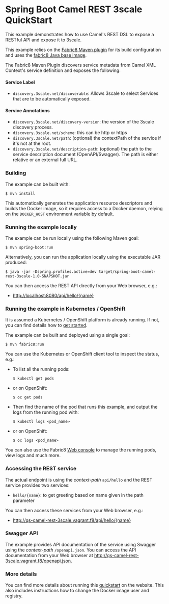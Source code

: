 # Spring Boot Camel REST 3scale QuickStart

This example demonstrates how to use Camel's REST DSL to expose a RESTful API and expose it to 3scale.

This example relies on the [Fabric8 Maven plugin](https://maven.fabric8.io) for its build configuration
and uses the [fabric8 Java base image](https://github.com/fabric8io/base-images#java-base-images).

The Fabric8 Maven Plugin discovers service metadata from Camel XML Context's service definition and exposes the following:
#### Service Label
* `discovery.3scale.net/discoverable`: Allows 3scale to select Services that are to be automatically exposed.

#### Service Annotations
* `discovery.3scale.net/discovery-version`: the version of the 3scale discovery process.
* `discovery.3scale.net/scheme`: this can be http or https
* `discovery.3scale.net/path`: (optional) the contextPath of the service if it's not at the root.
* `discovery.3scale.net/description-path`: (optional) the path to the service description document (OpenAPI/Swagger). The path is either relative or an external full URL.

### Building

The example can be built with:

    $ mvn install

This automatically generates the application resource descriptors and builds the Docker image, so it requires access to a Docker daemon, relying on the `DOCKER_HOST` environment variable by default.

### Running the example locally

The example can be run locally using the following Maven goal:

    $ mvn spring-boot:run

Alternatively, you can run the application locally using the executable JAR produced:

    $ java -jar -Dspring.profiles.active=dev target/spring-boot-camel-rest-3scale-1.0-SNAPSHOT.jar

You can then access the REST API directly from your Web browser, e.g.:

- <http://localhost:8080/api/hello/{name}>

### Running the example in Kubernetes / OpenShift

It is assumed a Kubernetes / OpenShift platform is already running. If not, you can find details how to [get started](http://fabric8.io/guide/getStarted/index.html).

The example can be built and deployed using a single goal:

    $ mvn fabric8:run

You can use the Kubernetes or OpenShift client tool to inspect the status, e.g.:

- To list all the running pods:
    ```
    $ kubectl get pods
    ```

- or on OpenShift:
    ```
    $ oc get pods
    ```

- Then find the name of the pod that runs this example, and output the logs from the running pod with:
    ```
    $ kubectl logs <pod_name>
    ```

- or on OpenShift:
    ```
    $ oc logs <pod_name>
    ```

You can also use the Fabric8 [Web console](http://fabric8.io/guide/console.html) to manage the running pods, view logs and much more.

### Accessing the REST service

The actual endpoint is using the _context-path_ `api/hello` and the REST service provides two services:

- `hello/{name}`: to get greeting based on name given in the path parameter

You can then access these services from your Web browser, e.g.:

- <http://qs-camel-rest-3scale.vagrant.f8/api/hello/{name}>

### Swagger API

The example provides API documentation of the service using Swagger using the _context-path_ `/openapi.json`. You can access the API documentation from your Web browser at <http://qs-camel-rest-3scale.vagrant.f8/openapi.json>.

### More details

You can find more details about running this [quickstart](http://fabric8.io/guide/quickstarts/running.html) on the website. This also includes instructions how to change the Docker image user and registry.
